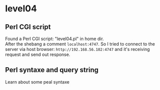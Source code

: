 # level04

## Perl CGI script
Found a Perl CGI script: "level04.pl" in home dir.  
After the shebang a comment `localhost:4747`. So I tried to connect to the server via host browser: `http://192.168.56.102:4747` and it's receiving request and send out response.

## Perl syntaxe and query string
Learn about some peal syntaxe
